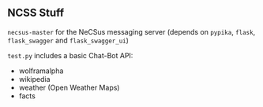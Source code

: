 ## NCSS Stuff
`necsus-master` for the NeCSus messaging server (depends on `pypika`, `flask`, `flask_swagger` and `flask_swagger_ui`)

`test.py` includes a basic Chat-Bot API:
- wolframalpha
- wikipedia
- weather (Open Weather Maps)
- facts

